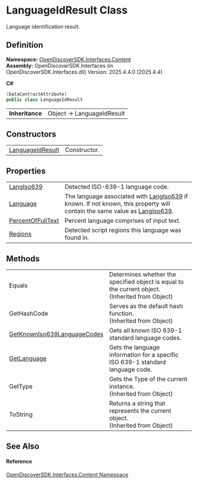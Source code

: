 # LanguageIdResult Class


Language identification result.



## Definition
**Namespace:** <a href="79f11d04-c275-b915-db5b-ab2227989555">OpenDiscoverSDK.Interfaces.Content</a>  
**Assembly:** OpenDiscoverSDK.Interfaces (in OpenDiscoverSDK.Interfaces.dll) Version: 2025.4.4.0 (2025.4.4)

**C#**
``` C#
[DataContractAttribute]
public class LanguageIdResult
```

<table><tr><td><strong>Inheritance</strong></td><td>Object  →  LanguageIdResult</td></tr>
</table>



## Constructors
<table>
<tr>
<td><a href="83106a33-8130-b9a5-631e-2344ca30237a">LanguageIdResult</a></td>
<td>Constructor.</td></tr>
</table>

## Properties
<table>
<tr>
<td><a href="983aa9e0-df22-a440-c3ce-bc20341a36eb">LangIso639</a></td>
<td>Detected ISO-639-1 language code.</td></tr>
<tr>
<td><a href="da0dea38-d6e4-24aa-cbbf-006af4dba7ea">Language</a></td>
<td>The language associated with <a href="983aa9e0-df22-a440-c3ce-bc20341a36eb">LangIso639</a> if known. If not known, this property will contain the same value as <a href="983aa9e0-df22-a440-c3ce-bc20341a36eb">LangIso639</a>.</td></tr>
<tr>
<td><a href="f116d814-bebc-d329-6fe1-a4ecd0ff3bb0">PercentOfFullText</a></td>
<td>Percent language comprises of input text.</td></tr>
<tr>
<td><a href="079ac972-d8f2-b648-b1f5-4da8c1a44cbf">Regions</a></td>
<td>Detected script regions this language was found in.</td></tr>
</table>

## Methods
<table>
<tr>
<td>Equals</td>
<td>Determines whether the specified object is equal to the current object.<br />(Inherited from Object)</td></tr>
<tr>
<td>GetHashCode</td>
<td>Serves as the default hash function.<br />(Inherited from Object)</td></tr>
<tr>
<td><a href="a51c7d1f-ad22-8844-ff1d-a395745e37c8">GetKnownIso639LanguageCodes</a></td>
<td>Gets all known ISO 639-1 standard language codes.</td></tr>
<tr>
<td><a href="21a17ae6-a210-804e-abb2-fddba3ac9091">GetLanguage</a></td>
<td>Gets the language information for a specific ISO 639-1 standard language code.</td></tr>
<tr>
<td>GetType</td>
<td>Gets the Type of the current instance.<br />(Inherited from Object)</td></tr>
<tr>
<td>ToString</td>
<td>Returns a string that represents the current object.<br />(Inherited from Object)</td></tr>
</table>

## See Also


#### Reference
<a href="79f11d04-c275-b915-db5b-ab2227989555">OpenDiscoverSDK.Interfaces.Content Namespace</a>  
